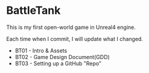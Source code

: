 # BattleTank

This is my first open-world game in Unreal4 engine.

Each time when I commit, I will update what I changed.

* BT01 - Intro & Assets
* BT02 - Game Design Document(GDD)
* BT03 - Setting up a GitHub "Repo"
